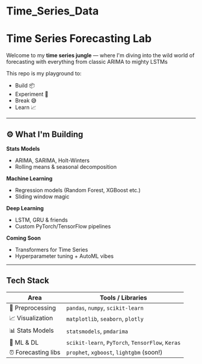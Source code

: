 # Time_Series_Data

#  Time Series Forecasting Lab 

Welcome to my **time series jungle** — where I'm diving into the wild world of forecasting with everything from classic ARIMA to mighty LSTMs 

This repo is my playground to:
- Build 📦
- Experiment 🧪
- Break 😅
- Learn 📈

---

## ⚙ What I'm Building

 **Stats Models**
- ARIMA, SARIMA, Holt-Winters  
- Rolling means & seasonal decomposition  

 **Machine Learning**
- Regression models (Random Forest, XGBoost etc.)  
- Sliding window magic   

 **Deep Learning**
- LSTM, GRU & friends  
- Custom PyTorch/TensorFlow pipelines  

 **Coming Soon**

- Transformers for Time Series 
- Hyperparameter tuning + AutoML vibes  

---

##  Tech Stack

| Area               | Tools / Libraries                                      |
|--------------------|--------------------------------------------------------|
| 🧹 Preprocessing    | `pandas`, `numpy`, `scikit-learn`                      |
| 📈 Visualization    | `matplotlib`, `seaborn`, `plotly`                      |
| 📊 Stats Models     | `statsmodels`, `pmdarima`                              |
| 🤖 ML & DL          | `scikit-learn`, `PyTorch`, `TensorFlow`, `Keras`       |
| ⏰ Forecasting libs | `prophet`, `xgboost`, `lightgbm` (soon!)               |




